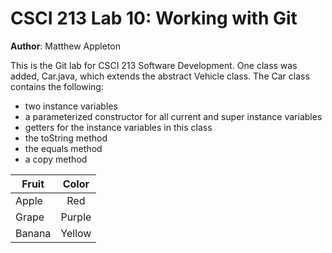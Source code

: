 # **CSCI 213 Lab 10: Working with Git**

**Author**: Matthew Appleton

This is the Git lab for CSCI 213 Software Development. One class was added, Car.java, 
which extends the abstract Vehicle class. The Car class contains the following:

* two instance variables
* a parameterized constructor for all current and super instance variables
* getters for the instance variables in this class
* the toString method
* the equals method
* a copy method

| Fruit  		| Color |
| ------------- |:-------------:|
| Apple         | Red     	 |
| Grape         | Purple     |
| Banana        | Yellow     |
